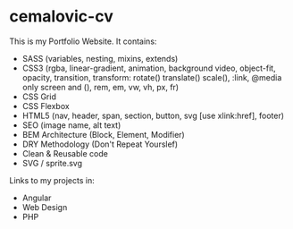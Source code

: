 # cemalovic-cv
This is my Portfolio Website. It contains:

- SASS (variables, nesting, mixins, extends)
- CSS3 (rgba, linear-gradient, animation, background video, object-fit, opacity, transition, transform: rotate() translate() scale(), :link, @media only screen and (), rem, em, vw, vh, px, fr)
- CSS Grid
- CSS Flexbox
- HTML5 (nav, header, span, section, button, svg [use xlink:href], footer)
- SEO (image name, alt text)
- BEM Architecture (Block, Element, Modifier)
- DRY Methodology (Don't Repeat Yourslef)
- Clean & Reusable code
- SVG / sprite.svg

Links to my projects in:
- Angular
- Web Design
- PHP